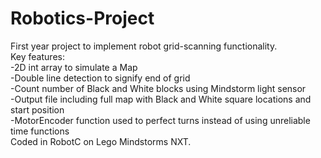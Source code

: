 # Robotics-Project
First year project to implement robot grid-scanning functionality. <br/>
Key features: <br/>
-2D int array to simulate a Map<br/>
-Double line detection to signify end of grid<br/>
-Count number of Black and White blocks using Mindstorm light sensor<br/>
-Output file including full map with Black and White square locations and start position<br/>
-MotorEncoder function used to perfect turns instead of using unreliable time functions<br/>
Coded in RobotC on Lego Mindstorms NXT.<br/>
